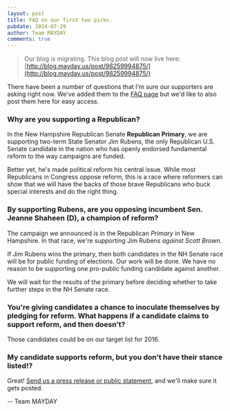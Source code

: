 ```yaml
---
layout: post
title: FAQ on our first two picks.
pubdate: 2014-07-29
author: Team MAYDAY
comments: true
---
```


> Our blog is migrating.  This blog post will now live here: [http://blog.mayday.us/post/98259994875/](http://blog.mayday.us/post/98259994875/)


There have been a number of questions that I'm sure our supporters are asking right now.  We've added them to the [FAQ page](/faq) but we'd like to also post them here for easy access.

### Why are you supporting a Republican?

In the New Hampshire Republican Senate **Republican Primary**, we are supporting two-term State Senator Jim Rubens, the only Republican U.S. Senate candidate in the nation who has openly endorsed fundamental reform to the way campaigns are funded.

Better yet, he's made political reform his central issue. While most Republicans in Congress oppose reform, this is a race where reformers can show that we will have the backs of those brave Republicans who buck special interests and do the right thing.

### By supporting Rubens, are you opposing incumbent Sen. Jeanne Shaheen (D), a champion of reform?

The campaign we announced is in the Republican *Primary* in New Hampshire. In that race, we're supporting Jim Rubens *against Scott Brown.*

If Jim Rubens wins the primary, then both candidates in the NH Senate race will be for public funding of elections. Our work will be done. We have no reason to be supporting one pro-public funding candidate against another.

We will wait for the results of the primary before deciding whether to take further steps in the NH Senate race.

### You're giving candidates a chance to inoculate themselves by pledging for reform. What happens if a candidate claims to support reform, and then doesn't?

Those candidates could be on our target list for 2016.

### My candidate supports reform, but you don't have their stance listed!?

Great! [Send us a press release or public statement](/contact), and we'll make sure it gets posted.

-- Team MAYDAY